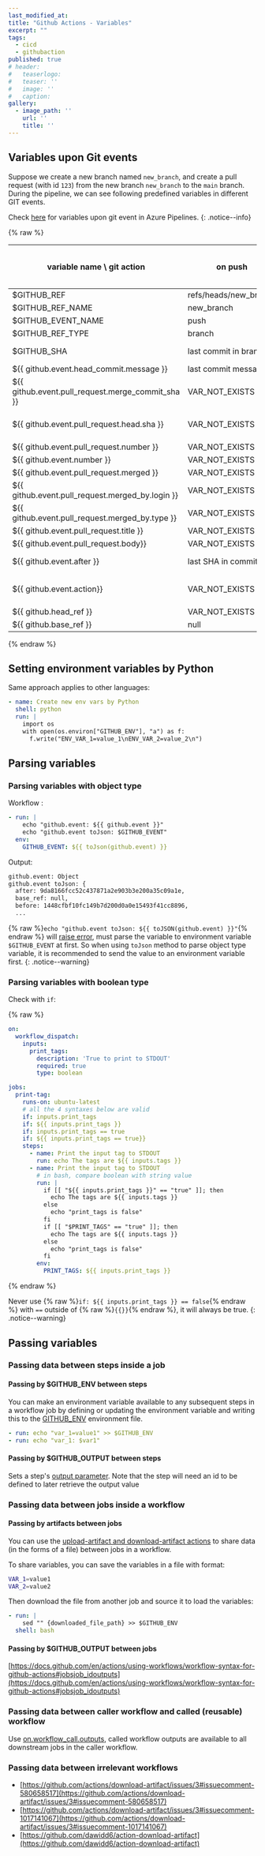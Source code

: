 ```yaml
---
last_modified_at:
title: "Github Actions - Variables"
excerpt: ""
tags:
  - cicd
  - githubaction
published: true
# header:
#   teaserlogo:
#   teaser: ''
#   image: ''
#   caption:
gallery:
  - image_path: ''
    url: ''
    title: ''
---
```

## Variables upon Git events

Suppose we create a new branch named `new_branch`, and create a pull request (with id `123`) from the new branch `new_branch` to the `main` branch.
During the pipeline, we can see following predefined variables in different GIT events.

Check [here](https://copdips.com/2022/01/azure-pipeline-predefined-variables.html#variables-upon-git-events) for variables upon git event in Azure Pipelines.
{: .notice--info}

{% raw %}

|            variable name \ git action             |        on push        |                                                               on pull request                                                                | on merge (after merge, a push event will be triggered) |   on manual trigger   |
| ------------------------------------------------- | --------------------- | -------------------------------------------------------------------------------------------------------------------------------------------- | ------------------------------------------------------ | --------------------- |
| $GITHUB_REF                                       | refs/heads/new_branch | refs/pull/123/merge                                                                                                                          | refs/heads/main                                        | refs/heads/new_branch |
| $GITHUB_REF_NAME                                  | new_branch            | 132/merge                                                                                                                                    | main                                                   | new_branch            |
| $GITHUB_EVENT_NAME                                | push                  | pull_request                                                                                                                                 | pull_request_target                                    | workflow_dispatch     |
| $GITHUB_REF_TYPE                                  | branch                | branch                                                                                                                                       | branch                                                 | branch                |
| $GITHUB_SHA                                       | last commit in branch | workflow commit (not merge commit)                                                                                                           | merge commit                                           | last commit in branch |
| ${{ github.event.head_commit.message }}           | last commit message   | VAR_NOT_EXISTS                                                                                                                               | VAR_NOT_EXISTS                                         | VAR_NOT_EXISTS        |
| ${{ github.event.pull_request.merge_commit_sha }} | VAR_NOT_EXISTS        | merge commit                                                                                                                                 | merge commit                                           | VAR_NOT_EXISTS        |
| ${{ github.event.pull_request.head.sha }}         | VAR_NOT_EXISTS        | last commit in PR (not merge commit)                                                                                                         | last commit in PR (not merge commit)                   | VAR_NOT_EXISTS        |
| ${{ github.event.pull_request.number }}           | VAR_NOT_EXISTS        | 123                                                                                                                                          | 123                                                    | VAR_NOT_EXISTS        |
| ${{ github.event.number }}                        | VAR_NOT_EXISTS        | 123                                                                                                                                          | 123                                                    | VAR_NOT_EXISTS        |
| ${{ github.event.pull_request.merged }}           | VAR_NOT_EXISTS        | false                                                                                                                                        | true                                                   | VAR_NOT_EXISTS        |
| ${{ github.event.pull_request.merged_by.login }}  | VAR_NOT_EXISTS        | null                                                                                                                                         | user login                                             | VAR_NOT_EXISTS        |
| ${{ github.event.pull_request.merged_by.type }}   | VAR_NOT_EXISTS        | null                                                                                                                                         | User, etc                                              | VAR_NOT_EXISTS        |
| ${{ github.event.pull_request.title }}            | VAR_NOT_EXISTS        | null or pr title                                                                                                                             | null or pr title                                       | VAR_NOT_EXISTS        |
| ${{ github.event.pull_request.body}}              | VAR_NOT_EXISTS        | null or pr body                                                                                                                              | null or pr bod                                         | VAR_NOT_EXISTS        |
| ${{ github.event.after }}                         | last SHA in commit    | last commit in PR (not merge commit)                                                                                                         | VAR_NOT_EXISTS                                         | VAR_NOT_EXISTS        |
| ${{ github.event.action}}                         | VAR_NOT_EXISTS        | opened, synchronize, edited, reopned, [etc](https://docs.github.com/en/actions/using-workflows/events-that-trigger-workflows#pull_request).. | closed                                                 | VAR_NOT_EXISTS        |
| ${{ github.head_ref }}                            | VAR_NOT_EXISTS        | new_branch                                                                                                                                   | new_branch                                             | VAR_NOT_EXISTS        |
| ${{ github.base_ref }}                            | null                  | main                                                                                                                                         | main                                                   | VAR_NOT_EXISTS        |

{% endraw %}

## Setting environment variables by Python

Same approach applies to other languages:

```yaml
- name: Create new env vars by Python
  shell: python
  run: |
    import os
    with open(os.environ["GITHUB_ENV"], "a") as f:
      f.write("ENV_VAR_1=value_1\nENV_VAR_2=value_2\n")
```

## Parsing variables

### Parsing variables with object type

Workflow :

```yaml
- run: |
    echo "github.event: ${{ github.event }}"
    echo "github.event toJson: $GITHUB_EVENT"
  env:
    GITHUB_EVENT: ${{ toJson(github.event) }}
```

Output:

```bash
github.event: Object
github.event toJson: {
  after: 9da8166fcc52c437871a2e903b3e200a35c09a1e,
  base_ref: null,
  before: 1448cfbf10fc149b7d200d0a0e15493f41cc8896,
  ...
```

{% raw %}`echo "github.event toJson: ${{ toJSON(github.event) }}"`{% endraw %} will [raise error](https://github.com/actions/runner/issues/1656#issuecomment-1030077729), must parse the variable to environment variable `$GITHUB_EVENT` at first. So when using `toJson` method to parse object type variable, it is recommended to send the value to an environment variable first.
{: .notice--warning}

### Parsing variables with boolean type

Check with `if`:

{% raw %}

```yaml
on:
  workflow_dispatch:
    inputs:
      print_tags:
        description: 'True to print to STDOUT'
        required: true
        type: boolean

jobs:
  print-tag:
    runs-on: ubuntu-latest
    # all the 4 syntaxes below are valid
    if: inputs.print_tags
    if: ${{ inputs.print_tags }}
    if: inputs.print_tags == true
    if: ${{ inputs.print_tags == true}}
    steps:
      - name: Print the input tag to STDOUT
        run: echo The tags are ${{ inputs.tags }}
      - name: Print the input tag to STDOUT
        # in bash, compare boolean with string value
        run: |
          if [[ "${{ inputs.print_tags }}" == "true" ]]; then
            echo The tags are ${{ inputs.tags }}
          else
            echo "print_tags is false"
          fi
          if [[ "$PRINT_TAGS" == "true" ]]; then
            echo The tags are ${{ inputs.tags }}
          else
            echo "print_tags is false"
          fi
        env:
          PRINT_TAGS: ${{ inputs.print_tags }}
```

{% endraw %}

Never use {% raw %}`if: ${{ inputs.print_tags }} == false`{% endraw %} with `==` outside of {% raw %}`{{}}`{% endraw %}, it will always be true.
{: .notice--warning}

## Passing variables

### Passing data between steps inside a job

#### Passing by $GITHUB_ENV between steps

You can make an environment variable available to any subsequent steps in a workflow job by defining or updating the environment variable and writing this to the [GITHUB_ENV](https://docs.github.com/en/actions/using-workflows/workflow-commands-for-github-actions#setting-an-environment-variable) environment file.

```yaml
- run: echo "var_1=value1" >> $GITHUB_ENV
- run: echo "var_1: $var1"
```

#### Passing by $GITHUB_OUTPUT between steps

Sets a step's [output parameter](https://docs.github.com/en/actions/using-workflows/workflow-commands-for-github-actions#setting-an-output-parameter). Note that the step will need an id to be defined to later retrieve the output value

### Passing data between jobs inside a workflow

#### Passing by artifacts between jobs

You can use the [upload-artifact and download-artifact actions](https://docs.github.com/en/actions/using-workflows/storing-workflow-data-as-artifacts#passing-data-between-jobs-in-a-workflow) to share data (in the forms of a file) between jobs in a workflow.

To share variables, you can save the variables in a file with format:

```bash
VAR_1=value1
VAR_2=value2
```

Then download the file from another job and source it to load the variables:

```yaml
- run: |
    sed "" {downloaded_file_path} >> $GITHUB_ENV
  shell: bash
```

#### Passing by $GITHUB_OUTPUT between jobs

[https://docs.github.com/en/actions/using-workflows/workflow-syntax-for-github-actions#jobsjob_idoutputs](https://docs.github.com/en/actions/using-workflows/workflow-syntax-for-github-actions#jobsjob_idoutputs)

### Passing data between caller workflow and called (reusable) workflow

Use [on.workflow_call.outputs](https://docs.github.com/en/actions/using-workflows/reusing-workflows#using-outputs-from-a-reusable-workflow), called workflow outputs are available to all downstream jobs in the caller workflow.

### Passing data between irrelevant workflows

- [https://github.com/actions/download-artifact/issues/3#issuecomment-580658517](https://github.com/actions/download-artifact/issues/3#issuecomment-580658517)
- [https://github.com/actions/download-artifact/issues/3#issuecomment-1017141067](https://github.com/actions/download-artifact/issues/3#issuecomment-1017141067)
- [https://github.com/dawidd6/action-download-artifact](https://github.com/dawidd6/action-download-artifact)
